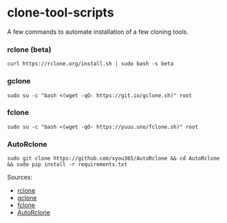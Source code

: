 # clone-tool-scripts
A few commands to automate installation of a few cloning tools.

### rclone (beta)
```
curl https://rclone.org/install.sh | sudo bash -s beta
```

### gclone
```
sudo su -c "bash <(wget -qO- https://git.io/gclone.sh)" root
```

### fclone
```
sudo su -c "bash <(wget -qO- https://yuuu.uno/fclone.sh)" root
```

### AutoRclone
```
sudo git clone https://github.com/xyou365/AutoRclone && cd AutoRclone && sudo pip install -r requirements.txt
```

Sources:
* [rclone](//github.com/rclone/rclone)
* [gclone](//github.com/donwa/gclone)
* [fclone](//github.com/mawaya/rclonee)
* [AutoRclone](//github.com/xyou365/AutoRclone)
